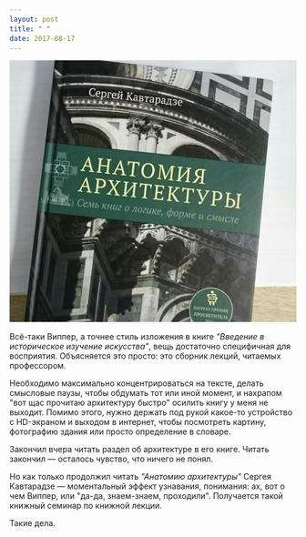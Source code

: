 ```yaml
---
layout: post
title: " "
date: 2017-08-17
---
```


![Анатомия архитектуры](/assets/images/anatomy.jpg)

Всё-таки Виппер, а точнее стиль изложения в книге *"Введение в историческое изучение искусства"*, вещь достаточно специфичная для восприятия. Объясняется это просто: это сборник лекций, читаемых профессором.  

Необходимо максимально концентрироваться на тексте, делать смысловые паузы, чтобы обдумать тот или иной момент, и нахрапом "вот щас прочитаю архитектуру быстро" осилить книгу у меня не выходит. Помимо этого, нужно держать под рукой какое-то устройство с HD-экраном и выходом в интернет, чтобы посмотреть картину, фотографию здания или просто определение в словаре.  

Закончил вчера читать раздел об архитектуре в его книге. Читать закончил — осталось чувство, что ничего не понял.  

Но как только продолжил читать *"Анатомию архитектуры"* Сергея Кавтарадзе — моментальный эффект узнавания, понимания: ах, вот о чем Виппер, или "да-да, знаем-знаем, проходили". Получается такой книжный семинар по книжной лекции.  

Такие дела.
